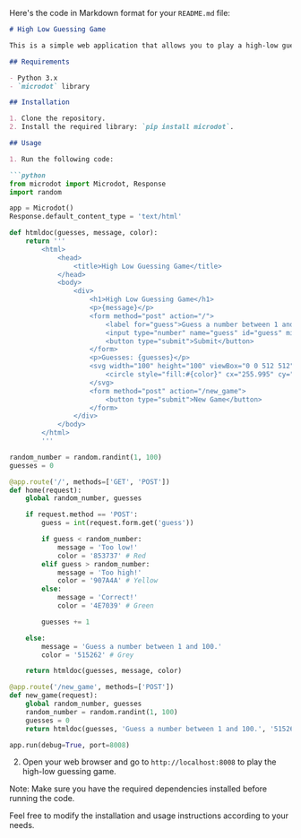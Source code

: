 Here's the code in Markdown format for your `README.md` file:

```markdown
# High Low Guessing Game

This is a simple web application that allows you to play a high-low guessing game. The game generates a random number between 1 and 100, and you need to guess the correct number. After each guess, the application will provide feedback on whether the guess was too low, too high, or correct.

## Requirements

- Python 3.x
- `microdot` library

## Installation

1. Clone the repository.
2. Install the required library: `pip install microdot`.

## Usage

1. Run the following code:

```python
from microdot import Microdot, Response
import random

app = Microdot()
Response.default_content_type = 'text/html'

def htmldoc(guesses, message, color):
    return '''
        <html>
            <head>
                <title>High Low Guessing Game</title>
            </head>
            <body>
                <div>
                    <h1>High Low Guessing Game</h1>
                    <p>{message}</p>
                    <form method="post" action="/">
                        <label for="guess">Guess a number between 1 and 100:</label>
                        <input type="number" name="guess" id="guess" min="1" max="100" required>
                        <button type="submit">Submit</button>
                    </form>
                    <p>Guesses: {guesses}</p>
                    <svg width="100" height="100" viewBox="0 0 512 512">
                        <circle style="fill:#{color}" cx="255.995" cy="255.995" r="200"/>
                    </svg>
                    <form method="post" action="/new_game">
                        <button type="submit">New Game</button>
                    </form>
                </div>
            </body>
        </html>
        '''

random_number = random.randint(1, 100)
guesses = 0

@app.route('/', methods=['GET', 'POST'])
def home(request):
    global random_number, guesses

    if request.method == 'POST':
        guess = int(request.form.get('guess'))

        if guess < random_number:
            message = 'Too low!'
            color = '853737' # Red
        elif guess > random_number:
            message = 'Too high!'
            color = '907A4A' # Yellow
        else:
            message = 'Correct!'
            color = '4E7039' # Green

        guesses += 1

    else:
        message = 'Guess a number between 1 and 100.'
        color = '515262' # Grey

    return htmldoc(guesses, message, color)

@app.route('/new_game', methods=['POST'])
def new_game(request):
    global random_number, guesses
    random_number = random.randint(1, 100)
    guesses = 0
    return htmldoc(guesses, 'Guess a number between 1 and 100.', '515262') # Grey

app.run(debug=True, port=8008)
```

2. Open your web browser and go to `http://localhost:8008` to play the high-low guessing game.

Note: Make sure you have the required dependencies installed before running the code.

Feel free to modify the installation and usage instructions according to your needs.

